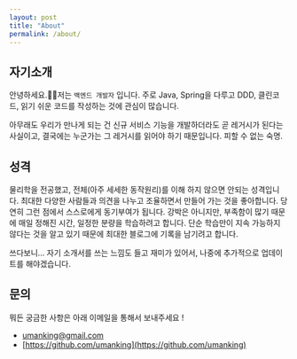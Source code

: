 ```yaml
---
layout: post
title: "About"
permalink: /about/
---
```


## 자기소개
안녕하세요.🙋‍♂️저는 `백엔드 개발자` 입니다. 주로 Java, Spring을 다루고 DDD, 클린코드, 읽기 쉬운 코드를 작성하는 것에 관심이 많습니다. 

아무래도 우리가 만나게 되는 건 신규 서비스 기능을 개발하더라도 곧 레거시가 된다는 사실이고, 결국에는 누군가는 그 레거시를 읽어야 하기 때문입니다. 피할 수 없는 숙명. 

## 성격 
물리학을 전공했고, 전체(아주 세세한 동작원리)를 이해 하지 않으면 안되는 성격입니다. 최대한 다양한 사람들과 의견을 나누고 조율하면서 만들어 가는 것을 좋아합니다. 당연히 그런 점에서 스스로에게 동기부여가 됩니다.
강박은 아니지만, 부족함이 많기 때문에 매일 정해진 시간, 일정한 분량을 학습하려고 합니다.
단순 학습만이 지속 가능하지 않다는 것을 알고 있기 때문에 최대한 블로그에 기록을 남기려고 합니다. 

쓰다보니... 자기 소개서를 쓰는 느낌도 들고 재미가 있어서, 나중에 추가적으로 업데이트를 해야겠습니다. 

## 문의
뭐든 궁금한 사항은 아래 이메일을 통해서 보내주세요 !
- <umanking@gmail.com>
- [https://github.com/umanking](https://github.com/umanking)

